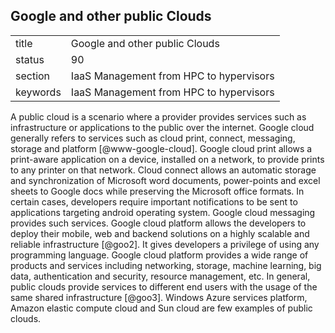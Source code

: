 ## Google and other public Clouds


|          |                                         |
| -------- | --------------------------------------- |
| title    | Google and other public Clouds          | 
| status   | 90                                      |
| section  | IaaS Management from HPC to hypervisors |
| keywords | IaaS Management from HPC to hypervisors |



A public cloud is a scenario where a provider provides services such
as infrastructure or applications to the public over the
internet. Google cloud generally refers to services such as cloud
print, connect, messaging, storage and platform [@www-google-cloud]. Google
cloud print allows a print-aware application on a device, installed on
a network, to provide prints to any printer on that network. Cloud
connect allows an automatic storage and synchronization of Microsoft
word documents, power-points and excel sheets to Google docs while
preserving the Microsoft office formats. In certain cases, developers
require important notifications to be sent to applications targeting
android operating system. Google cloud messaging provides such
services. Google cloud platform allows the developers to deploy their
mobile, web and backend solutions on a highly scalable and reliable
infrastructure [@goo2]. It gives developers a privilege of using
any programming language. Google cloud platform provides a wide range
of products and services including networking, storage, machine
learning, big data, authentication and security, resource management,
etc. In general, public clouds provide services to different end users
with the usage of the same shared infrastructure [@goo3]. Windows
Azure services platform, Amazon elastic compute cloud and Sun cloud
are few examples of public clouds.
     
